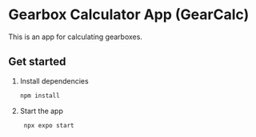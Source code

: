 # Gearbox Calculator App (GearCalc)

This is an app for calculating gearboxes.

## Get started

1. Install dependencies

   ```bash
   npm install
   ```

2. Start the app

   ```bash
    npx expo start
   ```
